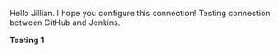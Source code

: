 Hello Jillian. I hope you configure this connection! 
Testing connection between GitHub and Jenkins.


<b> Testing 1 </b>

